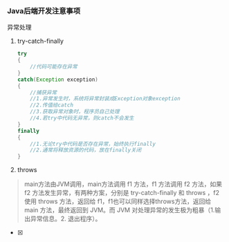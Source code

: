 ### Java后端开发注意事项

异常处理

1. try-catch-finally
   
   ```java
   try
   {
       //代码可能存在异常
   }
   catch(Exception exception)
   {
       //捕获异常
       //1.异常发生时，系统将异常封装成Exception对象exception
       //2.传值给catch
       //3.获取异常对象时，程序员自己处理
       //4.若try中代码无异常，则catch不会发生
   }
   finally
   {
       //1.无论try中代码是否存在异常，始终执行finally    
       //2.通常将释放资源的代码，放在finally关闭
   }
   ```

2. throws

> main方法由JVM调用，main方法调用 f1 方法，f1 方法调用 f2 方法，如果 f2 方法发生异常，有两种方案，分别是 try-catch-finally 和 throws ，f2 使用 throws 方法，返回给 f1，f1也可以同样选择throws方法，返回给 main 方法，最终返回到 JVM。而 JVM 对处理异常的发生极为粗暴（1.输出异常信息。2. 退出程序）。

- [x] 
